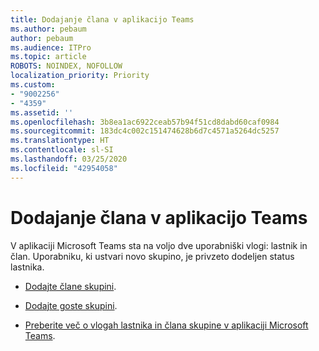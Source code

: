 ```yaml
---
title: Dodajanje člana v aplikacijo Teams
ms.author: pebaum
author: pebaum
ms.audience: ITPro
ms.topic: article
ROBOTS: NOINDEX, NOFOLLOW
localization_priority: Priority
ms.custom:
- "9002256"
- "4359"
ms.assetid: ''
ms.openlocfilehash: 3b8ea1ac6922ceab57b94f51cd8dabd60caf0984
ms.sourcegitcommit: 183dc4c002c151474628b6d7c4571a5264dc5257
ms.translationtype: HT
ms.contentlocale: sl-SI
ms.lasthandoff: 03/25/2020
ms.locfileid: "42954058"
---
```

# <a name="add-a-member-to-teams"></a>Dodajanje člana v aplikacijo Teams

V aplikaciji Microsoft Teams sta na voljo dve uporabniški vlogi: lastnik in član. Uporabniku, ki ustvari novo skupino, je privzeto dodeljen status lastnika.

- [Dodajte člane skupini](https://support.office.com/article/add-members-to-a-team-in-teams-aff2249d-b456-4bc3-81e7-52327b6b38e9).

- [Dodajte goste skupini](https://support.office.com/article/Add-guests-to-a-team-in-Teams-fccb4fa6-f864-4508-bdde-256e7384a14f).

- [Preberite več o vlogah lastnika in člana skupine v aplikaciji Microsoft Teams](https://docs.microsoft.com/microsoftteams/assign-roles-permissions).
